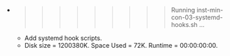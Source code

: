 * >>>>>>>>> Running inst-min-con-03-systemd-hooks.sh ...
  * Add systemd hook scripts.
  * Disk size = 1200380K. Space Used = 72K. Runtime = 00:00:00:00.
